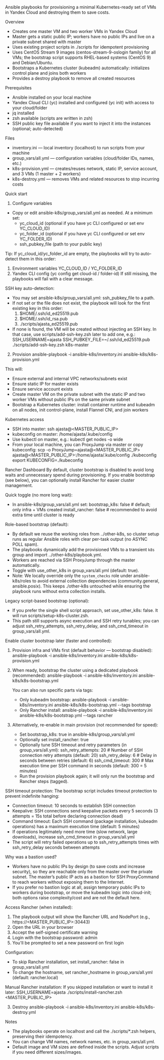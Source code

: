 Ansible playbooks for provisioning a minimal Kubernetes-ready set of VMs in Yandex Cloud and destroying them to save costs.

Overview
- Creates one master VM and two worker VMs in Yandex Cloud
- Master gets a static public IP; workers have no public IPs and live on a private subnet shared with master
- Uses existing project scripts in ./scripts for idempotent provisioning
- Uses CentOS Stream 9 images (centos-stream-9-oslogin family) for all VMs; the bootstrap script supports RHEL-based systems (CentOS 9) and Debian/Ubuntu.
- Bootstraps a Kubernetes cluster (kubeadm) automatically: initializes control plane and joins both workers
- Provides a destroy playbook to remove all created resources

Prerequisites
- Ansible installed on your local machine
- Yandex Cloud CLI (yc) installed and configured (yc init) with access to your cloud/folder
- jq installed
- zsh available (scripts are written in zsh)
- SSH public key file available if you want to inject it into the instances (optional; auto-detected)

Files
- inventory.ini — local inventory (localhost) to run scripts from your machine
- group_vars/all.yml — configuration variables (cloud/folder IDs, names, etc.)
- k8s-provision.yml — creates/reuses network, static IP, service account, and 3 VMs (1 master + 2 workers)
- k8s-destroy.yml — removes VMs and related resources to stop incurring costs

Quick start
1) Configure variables
- Copy or edit ansible-k8s/group_vars/all.yml as needed. At a minimum set:
  - yc_cloud_id (optional if you have yc CLI configured or set env YC_CLOUD_ID)
  - yc_folder_id (optional if you have yc CLI configured or set env YC_FOLDER_ID)
  - ssh_pubkey_file (path to your public key)

Tip: If yc_cloud_id/yc_folder_id are empty, the playbooks will try to auto-detect them in this order:
  1) Environment variables YC_CLOUD_ID / YC_FOLDER_ID
  2) Yandex CLI config (yc config get cloud-id / folder-id)
If still missing, the playbooks will fail with a clear message.

SSH key auto-detection:
- You may set ansible-k8s/group_vars/all.yml: ssh_pubkey_file to a path.
- If not set or the file does not exist, the playbook will look for the first existing key in this order:
  1) $HOME/.ssh/id_ed25519.pub
  2) $HOME/.ssh/id_rsa.pub
  3) ./scripts/ajasta_ed25519.pub
- If none is found, the VM will be created without injecting an SSH key. In that case, use scripts/add-ssh-key.zsh later to add one, e.g.:
  SSH_USERNAME=ajasta SSH_PUBKEY_FILE=~/.ssh/id_ed25519.pub ./scripts/add-ssh-key.zsh k8s-master

2) Provision
ansible-playbook -i ansible-k8s/inventory.ini ansible-k8s/k8s-provision.yml

This will:
- Ensure external and internal VPC networks/subnets exist
- Ensure static IP for master exists
- Ensure service account exists
- Create master VM on the private subnet with the static IP and two worker VMs without public IPs on the same private subnet
- Bootstrap a Kubernetes cluster: install container runtime and kubeadm on all nodes, init control-plane, install Flannel CNI, and join workers

Kubernetes access
- SSH into master: ssh ajasta@<MASTER_PUBLIC_IP>
- kubeconfig on master: /home/ajasta/.kube/config
- Use kubectl on master, e.g.: kubectl get nodes -o wide
- From your local machine, you can ProxyJump via master or copy kubeconfig:
  scp -o ProxyJump=ajasta@<MASTER_PUBLIC_IP> ajasta@<MASTER_PUBLIC_IP>:/home/ajasta/.kube/config ./kubeconfig
  export KUBECONFIG=./kubeconfig

Rancher Dashboard
By default, cluster bootstrap is disabled to avoid long waits and unnecessary spend during provisioning. If you enable bootstrap (see below), you can optionally install Rancher for easier cluster management.

Quick toggle (no more long wait):
- In ansible-k8s/group_vars/all.yml set:
  bootstrap_k8s: false  # default; only infra + VMs created
  install_rancher: false # recommended to avoid extra time until cluster is ready

Role-based bootstrap (default):
- By default we reuse the working roles from ../other-k8s, so cluster setup runs as regular Ansible roles with clear per-task output (no ASYNC POLL spam).
- The playbooks dynamically add the provisioned VMs to a transient `k8s` group and import ../other-k8s/playbook.yml.
- Workers are reached via SSH ProxyJump through the master automatically.
- Toggle with use_other_k8s in group_vars/all.yml (default: true).
- Note: We locally override only the `system_checks` role under ansible-k8s/roles to avoid external collection dependencies (community.general, ansible.posix). This keeps ./other-k8s untouched while ensuring the playbook runs without extra collection installs.

Legacy script-based bootstrap (optional):
- If you prefer the single shell script approach, set use_other_k8s: false. It will run scripts/setup-k8s-cluster.zsh.
- This path still supports async execution and SSH retry tunables; you can adjust ssh_retry_attempts, ssh_retry_delay, and ssh_cmd_timeout in group_vars/all.yml.

Enable cluster bootstrap later (faster and controlled):
1) Provision infra and VMs first (default behavior — bootstrap disabled):
   ansible-playbook -i ansible-k8s/inventory.ini ansible-k8s/k8s-provision.yml
2) When ready, bootstrap the cluster using a dedicated playbook (recommended):
   ansible-playbook -i ansible-k8s/inventory.ini ansible-k8s/k8s-bootstrap.yml
   
   You can also run specific parts via tags:
   - Only kubeadm bootstrap:  ansible-playbook -i ansible-k8s/inventory.ini ansible-k8s/k8s-bootstrap.yml --tags bootstrap
   - Only Rancher install:   ansible-playbook -i ansible-k8s/inventory.ini ansible-k8s/k8s-bootstrap.yml --tags rancher

3) Alternatively, re-enable in main provision (not recommended for speed):
   - Set bootstrap_k8s: true in ansible-k8s/group_vars/all.yml
   - Optionally set install_rancher: true
   - Optionally tune SSH timeout and retry parameters (in group_vars/all.yml):
       ssh_retry_attempts: 20   # Number of SSH connection retry attempts (default: 20)
       ssh_retry_delay: 6       # Delay in seconds between retries (default: 6)
       ssh_cmd_timeout: 300     # Max execution time per SSH command in seconds (default: 300 = 5 minutes)
   - Run the provision playbook again; it will only run the bootstrap and Rancher steps (tagged).

SSH timeout protection:
The bootstrap script includes timeout protection to prevent indefinite hanging:
- Connection timeout: 10 seconds to establish SSH connection
- Keepalive: SSH connections send keepalive packets every 5 seconds (3 attempts = 15s total before declaring connection dead)
- Command timeout: Each SSH command (package installation, kubeadm operations) has a maximum execution time (default: 5 minutes)
- If operations legitimately need more time (slow network, large downloads), increase ssh_cmd_timeout in group_vars/all.yml
- The script will retry failed operations up to ssh_retry_attempts times with ssh_retry_delay seconds between attempts

Why was a bastion used?
- Workers have no public IPs by design (to save costs and increase security), so they are reachable only from the master over the private subnet. The master’s public IP acts as a bastion for SSH ProxyCommand to reach workers without exposing them to the Internet.
- If you prefer no bastion logic at all, assign temporary public IPs to workers during bootstrap, or move the kubeadm logic into cloud-init; both options raise complexity/cost and are not the default here.

Access Rancher (when installed):
1. The playbook output will show the Rancher URL and NodePort (e.g., https://<MASTER_PUBLIC_IP>:30443)
2. Open the URL in your browser
3. Accept the self-signed certificate warning
4. Login with the bootstrap password: admin
5. You'll be prompted to set a new password on first login

Configuration:
- To skip Rancher installation, set install_rancher: false in group_vars/all.yml
- To change the hostname, set rancher_hostname in group_vars/all.yml (default: rancher.local)

Manual Rancher installation:
If you skipped installation or want to install it later:
  SSH_USERNAME=ajasta ./scripts/install-rancher.zsh <MASTER_PUBLIC_IP>

3) Destroy
ansible-playbook -i ansible-k8s/inventory.ini ansible-k8s/k8s-destroy.yml

Notes
- The playbooks operate on localhost and call the ./scripts/*.zsh helpers, preserving their idempotency.
- You can change VM names, network names, etc. in group_vars/all.yml.
- Default image and VM sizes are defined inside the scripts. Adjust scripts if you need different sizes/images.